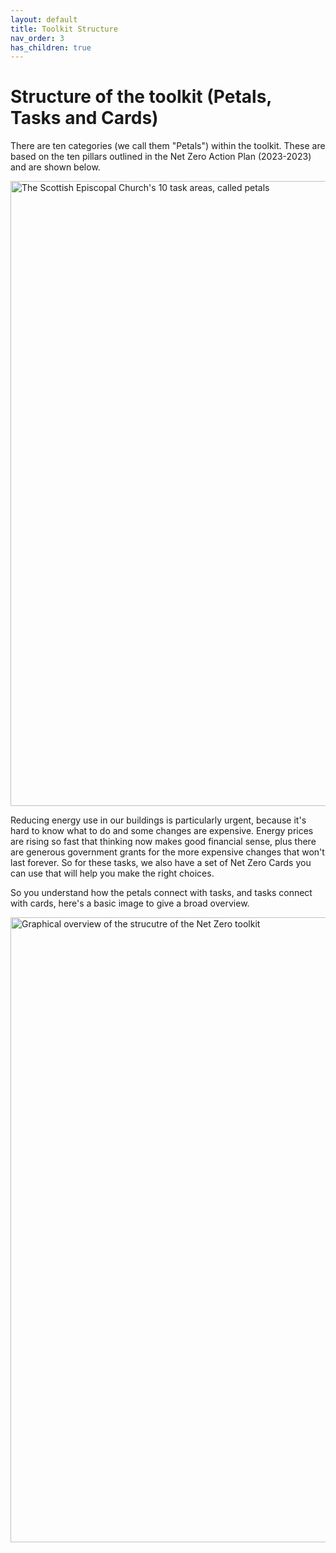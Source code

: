 ```yaml
---
layout: default
title: Toolkit Structure
nav_order: 3
has_children: true
---
```


# Structure of the toolkit (Petals, Tasks and Cards)
There are ten categories (we call them "Petals") within the toolkit. These are based on the ten pillars outlined in the Net Zero Action Plan (2023-2023) and are shown below.

<img alt-text=' ' src='{{"/graphics/NetZeroActionPlan10petals.png" | relative_url}}'  alt="The Scottish Episcopal Church's 10 task areas, called petals" width="1000px">

Reducing energy use in our buildings is particularly urgent, because it's hard to know what to do and some changes are expensive.  Energy prices are rising so fast that thinking now makes good financial sense, plus there are generous government grants for the more expensive changes that won't last forever.  So for these tasks, we also have a set of Net Zero Cards you can use that will help you make the right choices.

So you understand how the petals connect with tasks, and tasks connect with cards, here's a basic image to give a broad overview.

<img alt-text=' ' src='{{"/graphics/toolkitstructure.png" | relative_url}}'  alt="Graphical overview of the strucutre of the Net Zero toolkit" width="1000px">

